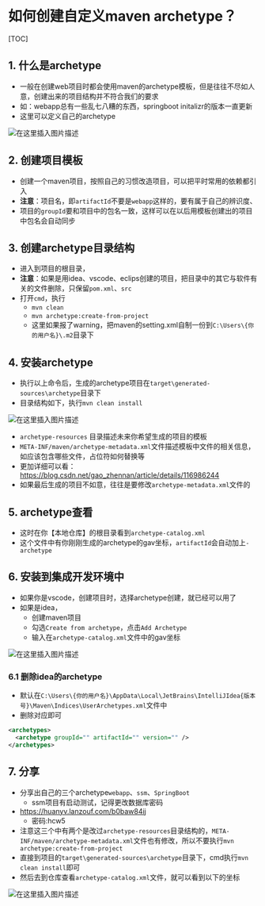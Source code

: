 # 如何创建自定义maven archetype？

[TOC]

## 1. 什么是archetype

* 一般在创建web项目时都会使用maven的archetype模板，但是往往不尽如人意，创建出来的项目结构并不符合我们的要求
* 如：webapp总有一些乱七八糟的东西，springboot initalizr的版本一直更新
* 这里可以定义自己的archetype

![在这里插入图片描述](https://img-blog.csdnimg.cn/7a34681b422745a8987346b6a349bd3a.png)

## 2. 创建项目模板

* 创建一个maven项目，按照自己的习惯改造项目，可以把平时常用的依赖都引入
* **注意**：项目名，即`artifactId`不要是`webapp`这样的，要有属于自己的辨识度、
* 项目的`groupId`要和项目中的包名一致，这样可以在以后用模板创建出的项目中包名会自动同步

## 3. 创建archetype目录结构

* 进入到项目的根目录，
* **注意**：如果是用idea、vscode、eclips创建的项目，把目录中的其它与软件有关的文件删除，只保留`pom.xml`、`src`
* 打开`cmd`，执行
	* `mvn clean`
	* `mvn archetype:create-from-project`
	* 这里如果报了warning，把maven的setting.xml自制一份到`C:\Users\{你的用户名}\.m2`目录下

## 4. 安装archetype

* 执行以上命令后，生成的archetype项目在`target\generated-sources\archetype`目录下
* 目录结构如下，执行`mvn clean install`

![在这里插入图片描述](https://img-blog.csdnimg.cn/d2ee715cabd14cb6a545040b97166c92.png)

* `archetype-resources` 目录描述未来你希望生成的项目的模板
* `META-INF/maven/archetype-metadata.xml`文件描述模板中文件的相关信息，如应该包含哪些文件，占位符如何替换等
* 更加详细可以看：<https://blog.csdn.net/gao_zhennan/article/details/116986244>
* 如果最后生成的项目不如意，往往是要修改`archetype-metadata.xml`文件的

## 5. archetype查看

* 这时在你【本地仓库】的根目录看到`archetype-catalog.xml`
* 这个文件中有你刚刚生成的archetype的gav坐标，`artifactId`会自动加上`-archetype`

## 6. 安装到集成开发环境中

* 如果你是vscode，创建项目时，选择archetype创建，就已经可以用了
* 如果是idea，
	* 创建maven项目
	* 勾选`Create from archetype`，点击`Add Archetype`
	* 输入在`archetype-catalog.xml`文件中的gav坐标

![在这里插入图片描述](https://img-blog.csdnimg.cn/20586ecc96364770ad9648c444bff6cf.png)

### 6.1 删除idea的archetype

* 默认在`C:\Users\{你的用户名}\AppData\Local\JetBrains\IntelliJIdea{版本号}\Maven\Indices\UserArchetypes.xml`文件中
* 删除对应即可

```xml
<archetypes>
  <archetype groupId="" artifactId="" version="" />
</archetypes>
```

## 7. 分享

* 分享出自己的三个archetype`webapp`、`ssm`、`SpringBoot`
	* ssm项目有启动测试，记得更改数据库密码
* <https://huanyv.lanzouf.com/b0baw84ij>
	* 密码:hcw5
* 注意这三个中有两个是改过`archetype-resources`目录结构的，`META-INF/maven/archetype-metadata.xml`文件也有修改，所以不要执行`mvn archetype:create-from-project`
* 直接到项目的`target\generated-sources\archetype`目录下，cmd执行`mvn clean install`即可
* 然后去到仓库查看`archetype-catalog.xml`文件，就可以看到以下的坐标

![在这里插入图片描述](https://img-blog.csdnimg.cn/28d9aea6cc3a4d0193dc443315e1b540.png)

